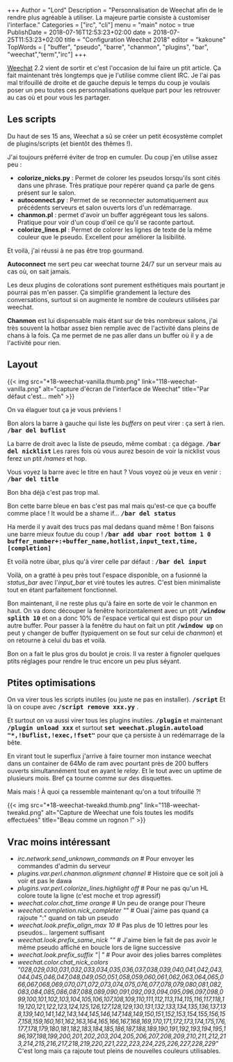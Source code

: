 +++
Author = "Lord"
Description = "Personnalisation de Weechat afin de le rendre plus agréable à utiliser. La majeure partie consiste à customiser l'interface."
Categories = ["irc", "cli"]
menu = "main"
notoc = true
PublishDate = 2018-07-16T12:53:23+02:00
date = 2018-07-25T11:53:23+02:00
title = "Configuration Weechat 2018"
editor = "kakoune"
TopWords = [  "buffer", "pseudo", "barre", "chanmon", "plugins", "bar", "weechat","term","irc"]
+++

[Weechat](https://weechat.org/) 2.2 vient de sortir et c'est l'occasion de lui faire un ptit article.
Ça fait maintenant très longtemps que je l'utilise comme client IRC.
Je l'ai pas mal trifouillé de droite et de gauche depuis le temps du coup je voulais poser un peu toutes ces personnalisations quelque part pour les retrouver au cas où et pour vous les partager.

## Les scripts
Du haut de ses 15 ans, Weechat a sû se créer un petit écosystème complet de plugins/scripts (et bientôt des thêmes !).

J'ai toujours préferré éviter de trop en cumuler.
Du coup j'en utilise assez peu :

  - **colorize_nicks.py** : Permet de colorer les pseudos lorsqu'ils sont cités dans une phrase. Très pratique pour repérer quand ça parle de gens présent sur le salon.
  - **autoconnect.py** : Permet de se reconnecter automatiquement aux précédents serveurs et salon ouverts lors d'un redémarrage.
  - **chanmon.pl** : permet d'avoir un buffer aggrégeant tous les salons. Pratique pour voir d'un coup d'œil ce qu'il se raconte partout.
  - **colorize_lines.pl** : Permet de colorer les lignes de texte de la même couleur que le pseudo. Excellent pour améliorer la lisibilité.

Et voilà, j'ai réussi à ne pas être trop gourmand.

**Autoconnect** me sert peu car weechat tourne 24/7 sur un serveur mais au cas où, on sait jamais.

Les deux plugins de colorations sont purement esthétiques mais pourtant je pourrai pas m'en passer.
Ça simplifie grandement la lecture des conversations, surtout si on augmente le nombre de couleurs utilisées par weechat.

**Chanmon** est lui dispensable mais étant sur de très nombreux salons, j'ai très souvent la hotbar assez bien remplie avec de l'activité dans pleins de chans à la fois.
Ça me permet de ne pas aller dans un buffer où il y a de l'activité pour rien.

## Layout
{{< img src="*18-weechat-vanilla.thumb.png" link="118-weechat-vanilla.png" alt="capture d'écran de l'interface de Weechat" title="Par défaut c'est… meh" >}}

On va élaguer tout ça je vous préviens !

Bon alors la barre à gauche qui liste les *buffers* on peut virer : ça sert à rien.
**<kbd>/bar del buflist</kbd>**

La barre de droit avec la liste de pseudo, même combat : ça dégage.
**<kbd>/bar del nicklist</kbd>**
Les rares fois où vous aurez besoin de voir la nicklist vous ferez un ptit */names* et hop.

Vous voyez la barre avec le titre en haut ?
Vous voyez où je veux en venir :
**<kbd>/bar del title</kbd>**

Bon bha déjà c'est pas trop mal.

Bon cette barre bleue en bas c'est pas mal mais qu'est-ce que ça bouffe comme place !
It would be a shame if…
**<kbd>/bar del status</kbd>**

Ha merde il y avait des trucs pas mal dedans quand même !
Bon faisons une barre mieux foutue du coup !
**<kbd>/bar add ubar root bottom 1 0 buffer_number+:+buffer_name,hotlist,input_text,time,[completion]</kbd>**

Et voilà notre übar, plus qu'à virer celle par défaut :
**<kbd>/bar del input</kbd>**

Voilà, on a gratté à peu près tout l'espace disponible, on a fusionné la *status_bar* avec l'*input_bar* et viré toutes les autres.
C'est bien minimaliste tout en étant parfaitement fonctionnel.

Bon maintenant, il ne reste plus qu'à faire en sorte de voir le chanmon en haut.
On va donc découper la fenêtre horizontalement avec un ptit **<kbd>/window splith 10</kbd>** et on a donc 10% de l'espace vertical qui est dispo pour un autre buffer.
Pour passer à la fenêtre du haut on fait un ptit **<kbd>/window up</kbd>** on peut y changer de buffer (typiquement on se fout sur celui de *chanmon*) et on retourne à celui du bas et voilà.

Bon on a fait le plus gros du boulot je crois.
Il va rester à fignoler quelques ptits réglages pour rendre le truc encore un peu plus séyant.

## Ptites optimisations
On va virer tous les scripts inutiles (ou juste ne pas en installer).
**<kbd>/script</kbd>**
Et là on coupe avec **<kbd>/script remove xxx.yy</kbd>** .

Et surtout on va aussi virer tous les plugins inutiles.
**<kbd>/plugin</kbd>**
et maintenant **<kbd>/plugin unload xxx</kbd>** et surtout **<kbd>set weechat.plugin.autoload "*,!buflist,!exec,!fset"</kbd>** pour que ça persiste à un redémarrage de la bête.

En virant tout le superflux j'arrive à faire tourner mon instance weechat dans un container de 64Mo de ram avec pourtant près de 200 buffers ouverts simultannément tout en ayant le *relay*.
Et le tout avec un uptime de plusieurs mois.
Bref ça tourne comme sur des disquettes.

Mais mais !
À quoi ça ressemble maintenant qu'on a tout trifouillé ?!

{{< img src="*18-weechat-tweakd.thumb.png" link="118-weechat-tweakd.png" alt="Capture de Weechat une fois toutes les modifs effectuées" title="Beau comme un rognon !" >}}

## Vrac moins intéressant

  - *irc.network.send_unknown_commands on* # Pour envoyer les commandes d'admin du serveur
  - *plugins.var.perl.chanmon.alignment channel* # Histoire que ce soit joli à voir et pas le dawa
  - *plugins.var.perl.colorize_lines.highlight off* # Pour ne pas qu'un HL colore toute la ligne (c'est moche et trop agressif) 
  - *weechat.color.chat_time orange* # Un peu de orange pour l'heure
  - *weechat.completion.nick_completer ""* # Ouai j'aime pas quand ça rajoute ":" quand on tab un pseudo
  - *weechat.look.prefix_align_max 10* # Pas plus de 10 lettres pour les pseudos… largement suffisant
  - *weechat.look.prefix_same_nick ""* # J'aime bien le fait de pas avoir le même pseudo affiché en boucle lors de ligne successive
  - *weechat.look.prefix_suffix "│"* # Pour avoir des jolies barres complètes
  - *weechat.color.chat_nick_colors "028,029,030,031,032,033,034,035,036,037,038,039,040,041,042,043,044,045,046,047,048,049,050,051,058,059,060,061,062,063,064,065,066,067,068,069,070,071,072,073,074,075,076,077,078,079,080,081,082,083,084,085,086,087,088,089,090,091,092,093,094,095,096,097,098,099,100,101,102,103,104,105,106,107,108,109,110,111,112,113,114,115,116,117,118,119,120,121,122,123,124,125,126,127,128,129,130,131,132,133,134,135,136,137,138,139,140,141,142,143,144,145,146,147,148,149,150,151,152,153,154,155,156,157,158,159,160,161,162,163,164,165,166,167,168,169,170,171,172,173,174,175,176,177,178,179,180,181,182,183,184,185,186,187,188,189,190,191,192,193,194,195,196,197,198,199,200,201,202,203,204,205,206,207,208,209,210,211,212,213,214,215,216,217,218,219,220,221,222,223,224,225,226,227,228,229"* C'est long mais ça rajoute tout pleins de nouvelles couleurs utilisables.
